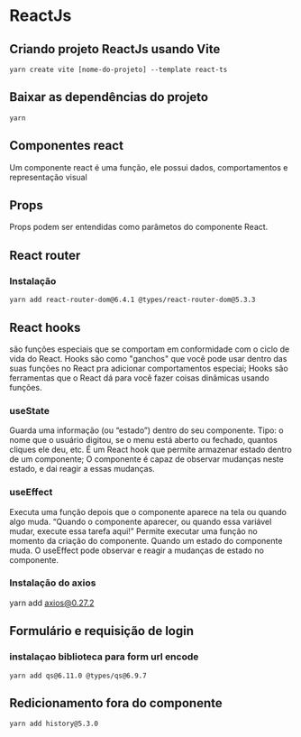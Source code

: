 # ReactJs

## Criando projeto ReactJs usando Vite

```
yarn create vite [nome-do-projeto] --template react-ts
```

## Baixar as dependências do projeto

```
yarn
```

## Componentes react

Um componente react é uma função, ele possui dados, comportamentos e representação visual

## Props

Props podem ser entendidas como parâmetos do componente React.


## React router

### Instalação

```
yarn add react-router-dom@6.4.1 @types/react-router-dom@5.3.3
```

## React hooks

são funções especiais que se comportam em conformidade com o ciclo de vida do React.
Hooks são como "ganchos" que você pode usar dentro das suas funções no React pra adicionar comportamentos especiai;
Hooks são ferramentas que o React dá para você fazer coisas dinâmicas usando funções.

### useState

Guarda uma informação (ou “estado”) dentro do seu componente. Tipo: o nome que o usuário digitou,
se o menu está aberto ou fechado, quantos cliques ele deu, etc.
É um React hook que permite armazenar estado dentro de um componente;
O componente é capaz de observar mudanças neste estado, e dai reagir a essas mudanças.

### useEffect

Executa uma função depois que o componente aparece na tela ou quando algo muda.
“Quando o componente aparecer, ou quando essa variável mudar, execute essa tarefa aqui!”
Permite executar uma função no momento da criação do componente. Quando um estado do componente muda.
O useEffect pode observar e reagir a mudanças de estado no componente.

### Instalação do axios

yarn add axios@0.27.2

## Formulário e requisição de login

### instalaçao biblioteca para form url encode

```
yarn add qs@6.11.0 @types/qs@6.9.7

```

## Redicionamento fora do componente 

```
yarn add history@5.3.0
```
